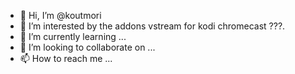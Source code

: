 - 👋 Hi, I’m @koutmori
- 👀 I’m interested by the addons vstream for kodi chromecast ???.
- 🌱 I’m currently learning ...
- 💞️ I’m looking to collaborate on ...
- 📫 How to reach me ...

<!---
koutmori/koutmori is a ✨ special ✨ repository because its `README.md` (this file) appears on your GitHub profile.
You can click the Preview link to take a look at your changes.
--->
